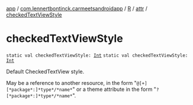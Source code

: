 [app](../../../index.md) / [com.lennertbontinck.carmeetsandroidapp](../../index.md) / [R](../index.md) / [attr](index.md) / [checkedTextViewStyle](./checked-text-view-style.md)

# checkedTextViewStyle

`static val checkedTextViewStyle: `[`Int`](https://kotlinlang.org/api/latest/jvm/stdlib/kotlin/-int/index.html)
`static val checkedTextViewStyle: `[`Int`](https://kotlinlang.org/api/latest/jvm/stdlib/kotlin/-int/index.html)

Default CheckedTextView style.

May be a reference to another resource, in the form "`@[+][*package*:]*type*/*name*`" or a theme attribute in the form "`?[*package*:]*type*/*name*`".

